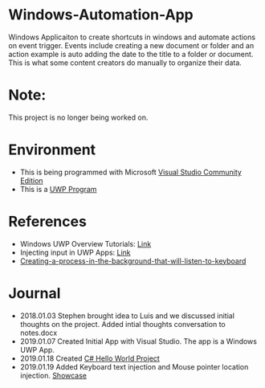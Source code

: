 # Windows-Automation-App

Windows Applicaiton to create shortcuts in windows and automate actions on event trigger. Events include creating a new document or folder and an action example is auto adding the date to the title to a folder or document. This is what some content creators do manually to organize their data. 

# Note: 
This project is no longer being worked on. 

# Environment
- This is being programmed with Microsoft [Visual Studio Community Edition](https://visualstudio.microsoft.com/)
- This is a [UWP Program](https://docs.microsoft.com/en-us/windows/uwp/get-started/universal-application-platform-guide)

# References
- Windows UWP Overview Tutorials: [Link](https://docs.microsoft.com/en-us/windows/uwp/get-started/create-uwp-apps?OCID=VSClient_Ver17_UWPOverview_tutorials)
- Injecting input in UWP Apps: [Link](https://blog.mzikmund.com/2018/01/injecting-input-in-uwp-apps/)
- [Creating-a-process-in-the-background-that-will-listen-to-keyboard](https://stackoverflow.com/questions/8494435/creating-a-process-in-the-background-that-will-listen-to-keyboard)

# Journal 
- 2018.01.03 Stephen brought idea to Luis and we discussed initial thoughts on the project. Added intial thoughts conversation to notes.docx
- 2019.01.07 Created Initial App with Visual Studio. The app is a Windows UWP App.
- 2019.01.18 Created [C# Hello World Project](https://docs.microsoft.com/en-us/windows/uwp/get-started/create-a-hello-world-app-xaml-universal) 
- 2019.01.19 Added Keyboard text injection and Mouse pointer location injection. [Showcase](https://www.youtube.com/watch?v=RFFCrcFxPxs&feature=youtu.be)

